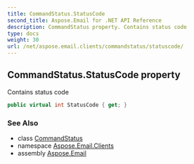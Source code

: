 ```yaml
---
title: CommandStatus.StatusCode
second_title: Aspose.Email for .NET API Reference
description: CommandStatus property. Contains status code
type: docs
weight: 30
url: /net/aspose.email.clients/commandstatus/statuscode/
---
```

## CommandStatus.StatusCode property

Contains status code

```csharp
public virtual int StatusCode { get; }
```

### See Also

* class [CommandStatus](../)
* namespace [Aspose.Email.Clients](../../commandstatus/)
* assembly [Aspose.Email](../../../)


